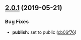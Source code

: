 ## [2.0.1](https://module.kopaxgroup.com/rollup-umd/word-documentation/compare/v2.0.0...v2.0.1) (2019-05-21)


### Bug Fixes

* **publish:** set to public ([cb06f76](https://module.kopaxgroup.com/rollup-umd/word-documentation/commit/cb06f76))
